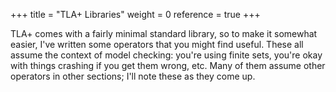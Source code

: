 +++
title = "TLA+ Libraries"
weight = 0
reference = true
+++

TLA+ comes with a fairly minimal standard library, so to make it somewhat easier, I've written some operators that you might find useful. These all assume the context of model checking: you're using finite sets, you're okay with things crashing if you get them wrong, etc. Many of them assume other operators in other sections; I'll note these as they come up.

